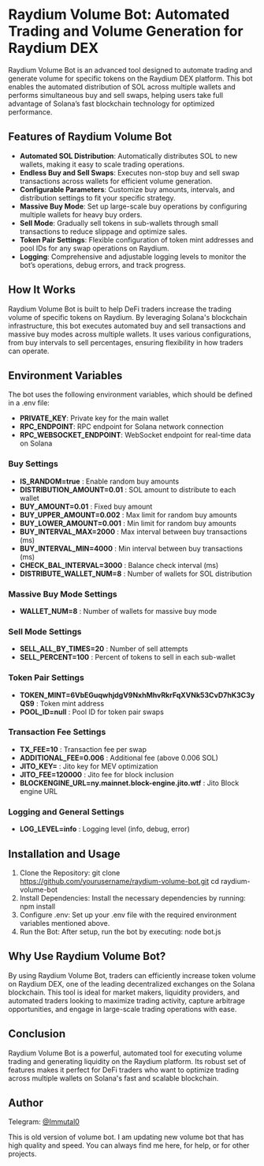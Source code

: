 # Raydium Volume Bot: Automated Trading and Volume Generation for Raydium DEX
Raydium Volume Bot is an advanced tool designed to automate trading and generate volume for specific tokens on the Raydium DEX platform. This bot enables the automated distribution of SOL across multiple wallets and performs simultaneous buy and sell swaps, helping users take full advantage of Solana’s fast blockchain technology for optimized performance.

## Features of Raydium Volume Bot

- **Automated SOL Distribution**: Automatically distributes SOL to new wallets, making it easy to scale trading operations.
- **Endless Buy and Sell Swaps**: Executes non-stop buy and sell swap transactions across wallets for efficient volume generation.
- **Configurable Parameters**: Customize buy amounts, intervals, and distribution settings to fit your specific strategy.
- **Massive Buy Mode**: Set up large-scale buy operations by configuring multiple wallets for heavy buy orders.
- **Sell Mode**: Gradually sell tokens in sub-wallets through small transactions to reduce slippage and optimize sales.
- **Token Pair Settings**: Flexible configuration of token mint addresses and pool IDs for any swap operations on Raydium.
- **Logging**: Comprehensive and adjustable logging levels to monitor the bot’s operations, debug errors, and track progress.
## How It Works
Raydium Volume Bot is built to help DeFi traders increase the trading volume of specific tokens on Raydium. By leveraging Solana's blockchain infrastructure, this bot executes automated buy and sell transactions and massive buy modes across multiple wallets. It uses various configurations, from buy intervals to sell percentages, ensuring flexibility in how traders can operate.

## Environment Variables
The bot uses the following environment variables, which should be defined in a .env file:

- **PRIVATE_KEY**: Private key for the main wallet
- **RPC_ENDPOINT**: RPC endpoint for Solana network connection
- **RPC_WEBSOCKET_ENDPOINT**: WebSocket endpoint for real-time data on Solana
### Buy Settings
- **IS_RANDOM=true**               : Enable random buy amounts
- **DISTRIBUTION_AMOUNT=0.01**     : SOL amount to distribute to each wallet
- **BUY_AMOUNT=0.01**              : Fixed buy amount
- **BUY_UPPER_AMOUNT=0.002**       : Max limit for random buy amounts
- **BUY_LOWER_AMOUNT=0.001**       : Min limit for random buy amounts
- **BUY_INTERVAL_MAX=2000**        : Max interval between buy transactions (ms)
- **BUY_INTERVAL_MIN=4000**        : Min interval between buy transactions (ms)
- **CHECK_BAL_INTERVAL=3000**      : Balance check interval (ms)
- **DISTRIBUTE_WALLET_NUM=8**      : Number of wallets for SOL distribution
### Massive Buy Mode Settings
- **WALLET_NUM=8**                 : Number of wallets for massive buy mode
### Sell Mode Settings
- **SELL_ALL_BY_TIMES=20**         : Number of sell attempts
- **SELL_PERCENT=100**             : Percent of tokens to sell in each sub-wallet
### Token Pair Settings
- **TOKEN_MINT=6VbEGuqwhjdgV9NxhMhvRkrFqXVNk53CvD7hK3C3yQS9**  : Token mint address
- **POOL_ID=null**                  : Pool ID for token pair swaps
### Transaction Fee Settings
- **TX_FEE=10**                    : Transaction fee per swap
- **ADDITIONAL_FEE=0.006**         : Additional fee (above 0.006 SOL)
- **JITO_KEY=**                    : Jito key for MEV optimization
- **JITO_FEE=120000**              : Jito fee for block inclusion
- **BLOCKENGINE_URL=ny.mainnet.block-engine.jito.wtf**  : Jito Block engine URL
### Logging and General Settings
- **LOG_LEVEL=info**               : Logging level (info, debug, error)
## Installation and Usage
1. Clone the Repository:
git clone https://github.com/yourusername/raydium-volume-bot.git
cd raydium-volume-bot
2. Install Dependencies: Install the necessary dependencies by running:
npm install
3. Configure .env: Set up your .env file with the required environment variables mentioned above.
4. Run the Bot: After setup, run the bot by executing:
node bot.js
## Why Use Raydium Volume Bot?
By using Raydium Volume Bot, traders can efficiently increase token volume on Raydium DEX, one of the leading decentralized exchanges on the Solana blockchain. This tool is ideal for market makers, liquidity providers, and automated traders looking to maximize trading activity, capture arbitrage opportunities, and engage in large-scale trading operations with ease.

## Conclusion
Raydium Volume Bot is a powerful, automated tool for executing volume trading and generating liquidity on the Raydium platform. Its robust set of features makes it perfect for DeFi traders who want to optimize trading across multiple wallets on Solana's fast and scalable blockchain.

## Author

Telegram: [@Immutal0](https://t.me/Immutal0)

This is old version of volume bot. I am updating new volume bot that has high quality and speed.
You can always find me here, for help, or for other projects.
